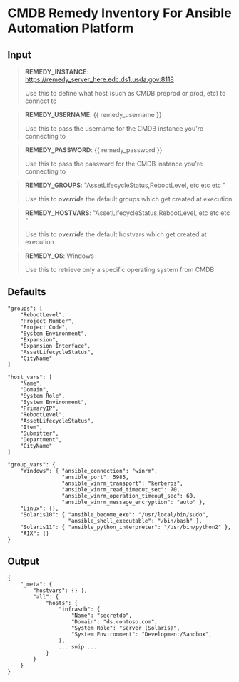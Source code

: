 
# CMDB Remedy Inventory For Ansible Automation Platform

## Input 

> **REMEDY_INSTANCE**: https://remedy_server_here.edc.ds1.usda.gov:8118 
>
> Use this to define what host (such as CMDB preprod or prod, etc) to connect to 

> **REMEDY_USERNAME**: {{ remedy_username }}
>
> Use this to pass the username for the CMDB instance you're connecting to

>**REMEDY_PASSWORD**: {{ remedy_password }}
>
> Use this to pass the password for the CMDB instance you're connecting to 

>**REMEDY_GROUPS**:  "AssetLifecycleStatus,RebootLevel, etc etc etc "
>
> Use this to ***override*** the default groups which get created at execution

>**REMEDY_HOSTVARS**: "AssetLifecycleStatus,RebootLevel, etc etc etc "
>
> Use this to ***override*** the default hostvars which get created at execution

>**REMEDY_OS**: Windows
>
> Use this to retrieve only a specific operating system from CMDB


## Defaults

    "groups": [
        "RebootLevel",
        "Project Number",
        "Project Code",
        "System Environment",
        "Expansion",
        "Expansion Interface",
        "AssetLifecycleStatus",
        "CityName"
    ]

    "host_vars": [
        "Name",
        "Domain",
        "System Role",
        "System Environment",
        "PrimaryIP",
        "RebootLevel",
        "AssetLifecycleStatus",
        "Item",
        "Submitter",
        "Department",
        "CityName"
    ]

    "group_vars": {
        "Windows": { "ansible_connection": "winrm",
                     "ansible_port": 5985,
                     "ansible_winrm_transport": "kerberos",
                     "ansible_winrm_read_timeout_sec": 70,
                     "ansible_winrm_operation_timeout_sec": 60,
                     "ansible_winrm_message_encryption": "auto" },
        "Linux": {},
        "Solaris10": { "ansible_become_exe": "/usr/local/bin/sudo",
                       "ansible_shell_executable": "/bin/bash" },
        "Solaris11": { "ansible_python_interpreter": "/usr/bin/python2" },
        "AIX": {}
    }

## Output
    { 
        "_meta": {
            "hostvars": {} },
            "all": {
                "hosts": {
                    "infrasdb": {
                        "Name": "secretdb",
                        "Domain": "ds.contoso.com",
                        "System Role": "Server (Solaris)",
                        "System Environment": "Development/Sandbox",
                    },
                    ... snip ...
                }
            }
        }
    }
                    